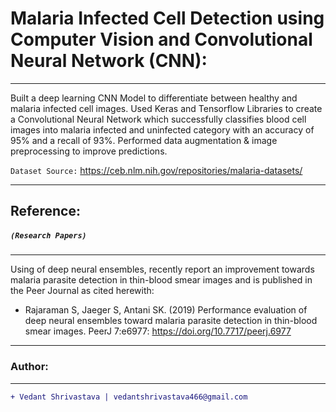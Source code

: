 # Malaria Infected Cell Detection using Computer Vision and Convolutional Neural Network (CNN):
____________________________________________________________________________________________________________________________________
Built a deep learning CNN Model to differentiate between healthy and malaria infected cell images. Used Keras and Tensorflow Libraries to create a Convolutional Neural Network which successfully classifies blood cell images into malaria infected and uninfected category with an accuracy of 95% and a recall of 93%.
Performed data augmentation & image preprocessing to improve predictions. 

`Dataset Source:`
https://ceb.nlm.nih.gov/repositories/malaria-datasets/
_____________________________________________________________________________________________________________________________________
## Reference:
##### `(Research Papers)`
_____________________________________________________________________________________________________________________________________
Using of deep neural ensembles, recently report an improvement towards malaria parasite detection in thin-blood smear images and is published in the Peer Journal as cited herewith:
- Rajaraman S, Jaeger S, Antani SK. (2019) Performance evaluation of deep neural ensembles toward malaria parasite detection in thin-blood smear images. PeerJ 7:e6977: https://doi.org/10.7717/peerj.6977
_____________________________________________________________________________________________________________________________________
### Author:
----------------------------------
```diff
+ Vedant Shrivastava | vedantshrivastava466@gmail.com
````
